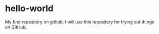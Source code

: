 # hello-world

My first repository on github.
I will use this repository for trying out things on GitHub.


